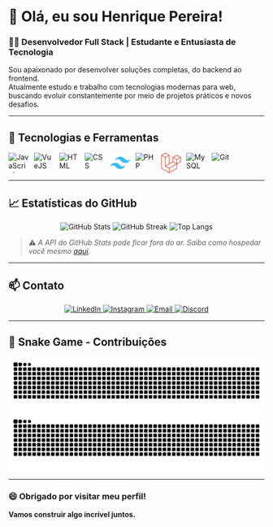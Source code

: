 # 👋 Olá, eu sou Henrique Pereira!  
### 🧑‍💻 Desenvolvedor Full Stack | Estudante e Entusiasta de Tecnologia

Sou apaixonado por desenvolver soluções completas, do backend ao frontend.  
Atualmente estudo e trabalho com tecnologias modernas para web, buscando evoluir constantemente por meio de projetos práticos e novos desafios.

---

## 🚀 Tecnologias e Ferramentas

<div style="display: flex; flex-wrap: wrap; gap: 10px; align-items: center;">
  <img src="https://cdn.jsdelivr.net/gh/devicons/devicon/icons/javascript/javascript-plain.svg" alt="JavaScript" width="40" height="40"/>
  <img src="https://cdn.jsdelivr.net/gh/devicons/devicon/icons/vuejs/vuejs-original.svg" alt="VueJS" width="40" height="40"/>
  <img src="https://cdn.jsdelivr.net/gh/devicons/devicon/icons/html5/html5-original.svg" alt="HTML" width="40" height="40"/>
  <img src="https://cdn.jsdelivr.net/gh/devicons/devicon/icons/css3/css3-original.svg" alt="CSS" width="40" height="40"/>
  <img src="https://raw.githubusercontent.com/devicons/devicon/master/icons/tailwindcss/tailwindcss-original.svg" alt="Tailwind CSS" width="40" height="40" />
  <img src="https://cdn.jsdelivr.net/gh/devicons/devicon/icons/php/php-original.svg" alt="PHP" width="40" height="40"/>
  <img src="https://raw.githubusercontent.com/devicons/devicon/master/icons/laravel/laravel-original.svg" alt="Laravel" width="40" height="40" />
  <img src="https://cdn.jsdelivr.net/gh/devicons/devicon/icons/mysql/mysql-original.svg" alt="MySQL" width="40" height="40"/>
  <img src="https://cdn.jsdelivr.net/gh/devicons/devicon/icons/git/git-original.svg" alt="Git" width="40" height="40"/>
</div>

---

## 📈 Estatísticas do GitHub

<p align="center">
  <img src="https://github-readme-stats.vercel.app/api?username=HenriquePereira777&show_icons=true&theme=radical" alt="GitHub Stats" />
  <img src="https://streak-stats.demolab.com/?user=HenriquePereira777&theme=radical" alt="GitHub Streak" />
  <img src="https://github-readme-stats.vercel.app/api/top-langs/?username=HenriquePereira777&layout=compact&theme=radical" alt="Top Langs" />
</p>

> ⚠️ *A API do GitHub Stats pode ficar fora do ar. Saiba como hospedar você mesmo [aqui](https://github.com/anuraghazra/github-readme-stats/blob/master/readme.md#deploy-on-your-own-vercel-instance).*

---

## 📫 Contato

<p align="center">
  <a href="https://linkedin.com/in/henrique-pereira-ba48002a8" target="_blank">
    <img src="https://img.shields.io/badge/-LinkedIn-%230077B5?style=for-the-badge&logo=linkedin&logoColor=white" alt="LinkedIn" />
  </a>
  <a href="https://instagram.com/_henriquepereirax" target="_blank">
    <img src="https://img.shields.io/badge/-Instagram-%23E4405F?style=for-the-badge&logo=instagram&logoColor=white" alt="Instagram" />
  </a>
  <a href="mailto:devhenriquepereira@gmail.com" target="_blank">
    <img src="https://img.shields.io/badge/-Gmail-%23333?style=for-the-badge&logo=gmail&logoColor=white" alt="Email" />
  </a>
  <a href="https://discord.gg/henrique777pereira_01028" target="_blank">
    <img src="https://img.shields.io/badge/-Discord-7289DA?style=for-the-badge&logo=discord&logoColor=white" alt="Discord" />
  </a>
</p>

---

## 🐍 Snake Game - Contribuições

![GitHub Snake dark](https://raw.githubusercontent.com/HenriquePereira777/HenriquePereira777/output/github-contribution-grid-snake-dark.svg#gh-dark-mode-only)
![GitHub Snake light](https://raw.githubusercontent.com/HenriquePereira777/HenriquePereira777/output/github-contribution-grid-snake.svg#gh-light-mode-only)

---

### 😄 Obrigado por visitar meu perfil!  
**Vamos construir algo incrível juntos.**
